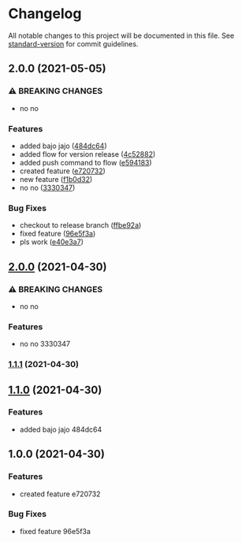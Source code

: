 # Changelog

All notable changes to this project will be documented in this file. See [standard-version](https://github.com/conventional-changelog/standard-version) for commit guidelines.

## 2.0.0 (2021-05-05)


### ⚠ BREAKING CHANGES

* no no

### Features

* added bajo jajo ([484dc64](https://github.com/Peroniada/conventional-test/commit/484dc64c8e9ea03529159212d77cad06f240c08d))
* added flow for version release ([4c52882](https://github.com/Peroniada/conventional-test/commit/4c52882a7839d57c539bddbb8b3a61bfb478863d))
* added push command to flow ([e594183](https://github.com/Peroniada/conventional-test/commit/e594183bf88b8230046dbff1b0a69f2764226a16))
* created feature ([e720732](https://github.com/Peroniada/conventional-test/commit/e7207329cfa7e01e3cd045692b40520ad552f6c3))
* new feature ([f1b0d32](https://github.com/Peroniada/conventional-test/commit/f1b0d32cb54a1aefc441e00fbde1249c1d83679f))
* no no ([3330347](https://github.com/Peroniada/conventional-test/commit/3330347dc1f3ee4692fdff97f5ef8ba222b57e66))


### Bug Fixes

* checkout to release branch ([ffbe92a](https://github.com/Peroniada/conventional-test/commit/ffbe92a41681b5a2ba2cb8d90d0da5e3533e5f8f))
* fixed feature ([96e5f3a](https://github.com/Peroniada/conventional-test/commit/96e5f3a30d32418c33c3cb976d1ec951ab2d1de6))
* pls work ([e40e3a7](https://github.com/Peroniada/conventional-test/commit/e40e3a751d1818987a86760ed565c895926e37dd))

## [2.0.0](///compare/v1.1.0...v2.0.0) (2021-04-30)


### ⚠ BREAKING CHANGES

* no no

### Features

* no no 3330347

### [1.1.1](///compare/v1.1.0...v1.1.1) (2021-04-30)

## [1.1.0](///compare/v1.0.0...v1.1.0) (2021-04-30)


### Features

* added bajo jajo 484dc64

## 1.0.0 (2021-04-30)


### Features

* created feature e720732


### Bug Fixes

* fixed feature 96e5f3a
